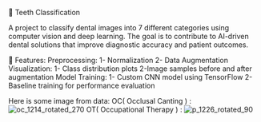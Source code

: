 🦷 Teeth Classification

A project to classify dental images into 7 different categories using computer vision and deep learning.
The goal is to contribute to AI-driven dental solutions that improve diagnostic accuracy and patient outcomes.

📌 Features:
Preprocessing:
1- Normalization
2- Data Augmentation
Visualization:
1- Class distribution plots
2-Image samples before and after augmentation
Model Training:
1- Custom CNN model using TensorFlow 
2-Baseline training for performance evaluation

Here is some image from data:
OC( Occlusal Canting ) :
![oc_1214_rotated_270](https://github.com/user-attachments/assets/284aa984-61c7-4d65-972c-9369e2088b0b)
OT( Occupational Therapy ) :
![p_1226_rotated_90](https://github.com/user-attachments/assets/1adb37f4-623e-4561-aeeb-efce087c6658)
